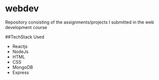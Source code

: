 # webdev
Repository consisting of the assignments/projects I submitted in the web development course

##TechStack Used
* Reactjs
* NodeJs
* HTML
* CSS
* MongoDB
* Express

